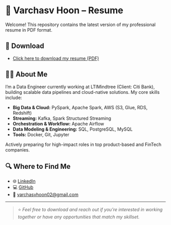 # 📄 Varchasv Hoon – Resume

Welcome! This repository contains the latest version of my professional resume in PDF format.

## 🔗 Download

- [Click here to download my resume (PDF)](./Varchasv_Hoon_Resume.pdf)

## 🧑‍💻 About Me

I’m a Data Engineer currently working at LTIMindtree (Client: Citi Bank), building scalable data pipelines and cloud-native solutions. My core skills include:

- **Big Data & Cloud:** PySpark, Apache Spark, AWS (S3, Glue, RDS, Redshift)
- **Streaming:** Kafka, Spark Structured Streaming
- **Orchestration & Workflow:** Apache Airflow
- **Data Modeling & Engineering:** SQL, PostgreSQL, MySQL
- **Tools:** Docker, Git, Jupyter

Actively preparing for high-impact roles in top product-based and FinTech companies.

## 🔍 Where to Find Me

- 🌐 [LinkedIn](https://linkedin.com/in/varchasvh)
- 💻 [GitHub](https://github.com/varchasvh)
- 📧 varchasvhoon02@gmail.com

---

> ⭐ *Feel free to download and reach out if you’re interested in working together or have any opportunities that match my skillset.*
